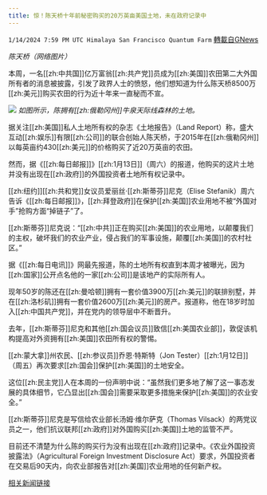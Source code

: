 ```yaml
---
title: 惊！陈天桥十年前秘密购买的20万英亩美国土地，未在政府记录中
---
```

`1/14/2024 7:59 PM UTC Himalaya San Francisco Quantum Farm` [轉載自GNews](https://gnews.org/articles/2218742)

*陈天桥（网络图片）*

本周，一名[[zh:中共国]]亿万富翁[[zh:共产党]]员成为[[zh:美国]]农田第二大外国所有者的消息被披露，引发了政界人士的愤怒，他们想知道为什么陈天桥8500万[[zh:美元]]购买农田的行为近十年来一直秘而不宣。


![](ipfs://QmdDudhzPxggE64ekJFVZ52Yx1rKf9cHLKSdCHhikFb41X?.png)
*如图所示，陈拥有[[zh:俄勒冈州]]牛泉天际线森林的土地。*

据关注[[zh:美国]]私人土地所有权的杂志《土地报告》（Land Report）称，盛大互动[[zh:娱乐]]有限[[zh:公司]]的联合创始人陈天桥，于2015年在[[zh:俄勒冈州]]以每英亩约430[[zh:美元]]的价格购买了近20万英亩的农田。

然而，据《[[zh:每日邮报]]》[[zh:1月13日]]（周六）的报道，他购买的这片土地并没有出现在[[zh:政府]]的外国投资者土地所有权记录中。

[[zh:纽约]][[zh:共和党]]女议员爱丽丝·[[zh:斯蒂芬]]尼克（Elise Stefanik）周六告诉《[[zh:每日邮报]]》，[[zh:拜登政府]]在保护[[zh:美国]]农业用地不被“外国对手”抢购方面“掉链子”了。

[[zh:斯蒂芬]]尼克说：“[[zh:中共]]正在购买[[zh:美国]]的农业用地，以颠覆我们的主权，破坏我们的农业产业，侵占我们的军事设施，颠覆[[zh:美国]]的农村社区。”

据《[[zh:每日电讯]]》网最先报道，陈的土地所有权直到本周才被曝光，因为[[zh:国家]]公开点名他的一家[[zh:公司]]是该地产的实际所有人。

现年50岁的陈还在[[zh:曼哈顿]]拥有一套价值3900万[[zh:美元]]的联排别墅，并在[[zh:洛杉矶]]拥有一套价值2600万[[zh:美元]]的房产。报道称，他在18岁时加入[[zh:中国共产党]]，并在党内的领导层中不断晋升。

去年，[[zh:斯蒂芬]]尼克和其他[[zh:国会议员]]致信[[zh:美国农业部]]，敦促该机构提高对外资拥有[[zh:美国]]农田所有权的警惕。

[[zh:蒙大拿]]州农民、[[zh:参议员]]乔恩·特斯特（Jon Tester）[[zh:1月12日]]（周五）再次要求[[zh:国会]]保护[[zh:美国]]的土地安全。

这位[[zh:民主党]]人在本周的一份声明中说：“虽然我们更多地了解了这一事态发展的具体细节，它凸显出[[zh:国会]]需要采取更多措施来保护[[zh:美国]]的农业安全。”

[[zh:斯蒂芬]]尼克是写信给农业部长汤姆·维尔萨克（Thomas Vilsack）的两党议员之一，他们抗议联邦[[zh:政府]]对外国购买[[zh:美国]]土地的监管不严。

目前还不清楚为什么陈的购买行为没有出现在[[zh:政府]]记录中。《农业外国投资披露法》（Agricultural Foreign Investment Disclosure Act）要求，外国投资者在交易后90天内，向农业部报告对[[zh:美国]]农业用地的任何新产权。


[相关新闻链接](https://nypost.com/2024/01/13/news/chen-tianqiaos-purchase-of-200k-oregon-acres-sparks-outrage/)

